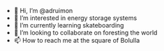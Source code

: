- 👋 Hi, I’m @adruimon
- 👀 I’m interested in energy storage systems
- 🌱 I’m currently learning skateboarding
- 💞️ I’m looking to collaborate on foresting the world
- 📫 How to reach me at the square of Bolulla 
<!---
adruimon/adruimon is a ✨ special ✨ repository because its `README.md` (this file) appears on your GitHub profile.
You can click the Preview link to take a look at your changes.
--->
